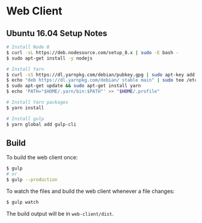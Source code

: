 # Web Client

## Ubuntu 16.04 Setup Notes

```bash
# Install Node 8
$ curl -sL https://deb.nodesource.com/setup_8.x | sudo -E bash -
$ sudo apt-get install -y nodejs

# Install Yarn
$ curl -sS https://dl.yarnpkg.com/debian/pubkey.gpg | sudo apt-key add -
$ echo "deb https://dl.yarnpkg.com/debian/ stable main" | sudo tee /etc/apt/sources.list.d/yarn.list
$ sudo apt-get update && sudo apt-get install yarn
$ echo 'PATH="$HOME/.yarn/bin:$PATH"' >> "$HOME/.profile"

# Install Yarn packages
$ yarn install

# Install gulp
$ yarn global add gulp-cli
```

## Build

To build the web client once:

```bash
$ gulp
# or
$ gulp --production
```

To watch the files and build the web client whenever a file changes:

```bash
$ gulp watch
```

The build output will be in `web-client/dist`.
